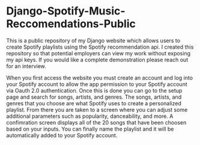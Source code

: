 # Django-Spotify-Music-Reccomendations-Public
This is a public repository of my Django website which allows users to create Spotify playlists using the Spotify recommendation api. I created this repository so that potential employers can view my work without exposing my api keys. If you would like a complete demonstration please reach out for an interview.

When you first access the website you must create an account and log into your Spotify account to allow the app permission to your Spotify account via Oauth 2.0 authentication. Once this is done you can go to the setup page and search for songs, artists, and genres. The songs, artists, and genres that you choose are what Spotify uses to create a personalized playlist. From there you are taken to a screen where you can adjust some additional parameters such as popularity, danceability, and more. A confimration screen displays all of the 20 songs that have been choosen based on your inputs. You can finally name the playlist and it will be automatically added to your Spotify account.
